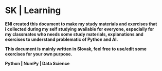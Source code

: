 # SK | Learning

<b>EN<b/>I created this document to make my study materials and exercises that i collected during my self studying available for everyone, especially for my classmates who needs some study materials, explanations and exercises to understand problematic of Python and AI.

This document is <b>mainly written in Slovak</b>, feel free to use/edit some exercises for your own purpose.

Python | NumPy | Data Science


